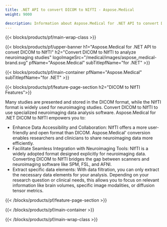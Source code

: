 ```yaml
---
title: .NET API to convert DICOM to NIfTI - Aspose.Medical
weight: 9000

description: Information about Aspose.Medical for .NET API to convert DICOM to NIfTI
---
```


{{< blocks/products/pf/main-wrap-class >}}

{{< blocks/products/pf/upper-banner h1="Aspose.Medical for .NET API to convet DICOM to NIfTI" h2="Convert DICOM to NIfTI to analyze neuroimaging studies" logoImageSrc="/medical/images/aspose_medical-brand.svg" pfName="Aspose.Medical" subTitlepfName="for .NET" >}}

{{< blocks/products/pf/main-container pfName="Aspose.Medical" subTitlepfName="for .NET" >}}

{{< blocks/products/pf/feature-page-section h2="DICOM to NIfTI Features">}}

<p>Many studies are presented and stored in the DICOM format, while the NIfTI format is widely used for neuroimaging studies. Convert DICOM to NIfTI to use specialized neuroimaging data analysis software. Aspose.Medical for .NET DICOM to NIfTI empowers you to:</p>

<ul>
<li>Enhance Data Accessibility and Collaboration: NIfTI offers a more user-friendly and open format than DICOM. Aspose.Medical' conversion enables researchers and clinicians to share neuroimaging data more efficiently.</li>
<li>Facilitate Seamless Integration with Neuroimaging Tools: NIfTI is a widely adopted format designed explicitly for neuroimaging data. Converting DICOM to NIfTI bridges the gap between scanners and neuroimaging software like SPM, FSL, and AFNI.</li>
<li>Extract specific data elements: With data filtration, you can only extract the necessary data elements for your analysis. Depending on your research question or clinical needs, this allows you to focus on relevant information like brain volumes, specific image modalities, or diffusion tensor metrics.</li>
</ul>

{{< /blocks/products/pf/feature-page-section >}}

{{< /blocks/products/pf/main-container >}}

{{< /blocks/products/pf/main-wrap-class >}}